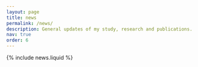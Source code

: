 ```yaml
---
layout: page
title: news
permalink: /news/
description: General updates of my study, research and publications.
nav: true
order: 6
---
```


{% include news.liquid %}

